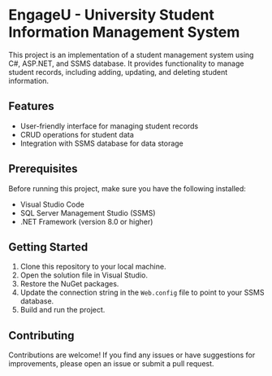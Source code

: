 # EngageU - University Student Information Management System

This project is an implementation of a student management system using C#, ASP.NET, and SSMS database. It provides functionality to manage student records, including adding, updating, and deleting student information.

## Features

- User-friendly interface for managing student records
- CRUD operations for student data
- Integration with SSMS database for data storage

## Prerequisites

Before running this project, make sure you have the following installed:

- Visual Studio Code
- SQL Server Management Studio (SSMS)
- .NET Framework (version 8.0 or higher)

## Getting Started

1. Clone this repository to your local machine.
2. Open the solution file in Visual Studio.
3. Restore the NuGet packages.
4. Update the connection string in the `Web.config` file to point to your SSMS database.
5. Build and run the project.


## Contributing

Contributions are welcome! If you find any issues or have suggestions for improvements, please open an issue or submit a pull request.
